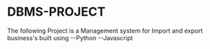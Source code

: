# DBMS-PROJECT

The following Project is a Management system for Import and export business's built using 
--Python
--Javascript
